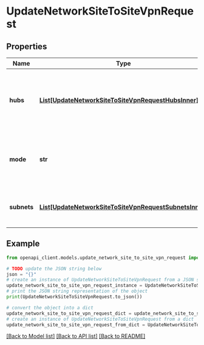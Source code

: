 # UpdateNetworkSiteToSiteVpnRequest


## Properties

Name | Type | Description | Notes
------------ | ------------- | ------------- | -------------
**hubs** | [**List[UpdateNetworkSiteToSiteVpnRequestHubsInner]**](UpdateNetworkSiteToSiteVpnRequestHubsInner.md) | The list of VPN hubs, in order of preference. In spoke mode, at least 1 hub is required. | [optional] 
**mode** | **str** | The site-to-site VPN mode. Can be one of &#39;none&#39;, &#39;spoke&#39; or &#39;hub&#39; | 
**subnets** | [**List[UpdateNetworkSiteToSiteVpnRequestSubnetsInner]**](UpdateNetworkSiteToSiteVpnRequestSubnetsInner.md) | The list of subnets and their VPN presence. | [optional] 

## Example

```python
from openapi_client.models.update_network_site_to_site_vpn_request import UpdateNetworkSiteToSiteVpnRequest

# TODO update the JSON string below
json = "{}"
# create an instance of UpdateNetworkSiteToSiteVpnRequest from a JSON string
update_network_site_to_site_vpn_request_instance = UpdateNetworkSiteToSiteVpnRequest.from_json(json)
# print the JSON string representation of the object
print(UpdateNetworkSiteToSiteVpnRequest.to_json())

# convert the object into a dict
update_network_site_to_site_vpn_request_dict = update_network_site_to_site_vpn_request_instance.to_dict()
# create an instance of UpdateNetworkSiteToSiteVpnRequest from a dict
update_network_site_to_site_vpn_request_from_dict = UpdateNetworkSiteToSiteVpnRequest.from_dict(update_network_site_to_site_vpn_request_dict)
```
[[Back to Model list]](../README.md#documentation-for-models) [[Back to API list]](../README.md#documentation-for-api-endpoints) [[Back to README]](../README.md)


